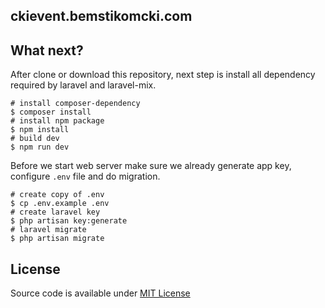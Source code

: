 ## ckievent.bemstikomcki.com

## What next?
After clone or download this repository, next step is install all dependency required by laravel and laravel-mix.

```shell
# install composer-dependency
$ composer install
# install npm package
$ npm install
# build dev 
$ npm run dev
```

Before we start web server make sure we already generate app key, configure `.env` file and do migration.

```shell
# create copy of .env
$ cp .env.example .env
# create laravel key
$ php artisan key:generate
# laravel migrate
$ php artisan migrate
```

## License

Source code is available under [MIT License](./LICENSE.md)  
